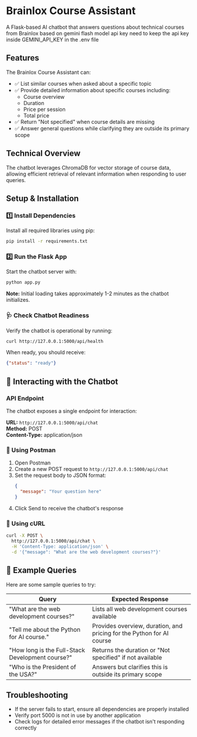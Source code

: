 # Brainlox Course Assistant

A Flask-based AI chatbot that answers questions about technical courses from Brainlox based on gemini flash model api key
need to keep the api key inside GEMINI_API_KEY in the .env file

## Features

The Brainlox Course Assistant can:

- ✅ List similar courses when asked about a specific topic
- ✅ Provide detailed information about specific courses including:
  - Course overview
  - Duration
  - Price per session
  - Total price
- ✅ Return "Not specified" when course details are missing
- ✅ Answer general questions while clarifying they are outside its primary scope

## Technical Overview

The chatbot leverages ChromaDB for vector storage of course data, allowing efficient retrieval of relevant information when responding to user queries.

## Setup & Installation

### 1️⃣ Install Dependencies

Install all required libraries using pip:

```bash
pip install -r requirements.txt
```

### 2️⃣ Run the Flask App

Start the chatbot server with:

```bash
python app.py
```

**Note:** Initial loading takes approximately 1-2 minutes as the chatbot initializes.

### 🩺 Check Chatbot Readiness

Verify the chatbot is operational by running:

```bash
curl http://127.0.0.1:5000/api/health
```

When ready, you should receive:
```json
{"status": "ready"}
```

## 💬 Interacting with the Chatbot

### API Endpoint

The chatbot exposes a single endpoint for interaction:

**URL:** `http://127.0.0.1:5000/api/chat`  
**Method:** POST  
**Content-Type:** application/json

### 📌 Using Postman

1. Open Postman
2. Create a new POST request to `http://127.0.0.1:5000/api/chat`
3. Set the request body to JSON format:
   ```json
   {
     "message": "Your question here"
   }
   ```
4. Click Send to receive the chatbot's response

### 📌 Using cURL

```bash
curl -X POST \
  http://127.0.0.1:5000/api/chat \
  -H 'Content-Type: application/json' \
  -d '{"message": "What are the web development courses?"}'
```

## 📜 Example Queries

Here are some sample queries to try:

| Query | Expected Response |
|-------|-------------------|
| "What are the web development courses?" | Lists all web development courses available |
| "Tell me about the Python for AI course." | Provides overview, duration, and pricing for the Python for AI course |
| "How long is the Full-Stack Development course?" | Returns the duration or "Not specified" if not available |
| "Who is the President of the USA?" | Answers but clarifies this is outside its primary scope |

## Troubleshooting

- If the server fails to start, ensure all dependencies are properly installed
- Verify port 5000 is not in use by another application
- Check logs for detailed error messages if the chatbot isn't responding correctly

